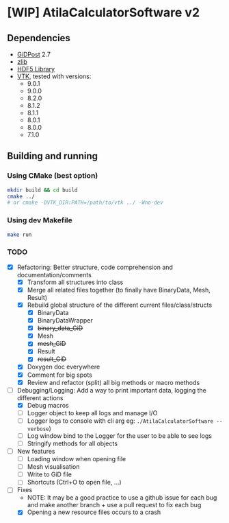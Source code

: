 # [WIP] AtilaCalculatorSoftware v2

## Dependencies

- [GiDPost](https://www.gidhome.com/gid-plus/tools/476/gidpost/) 2.7
- [zlib](https://zlib.net/)
- [HDF5 Library](https://portal.hdfgroup.org/pages/viewpage.action?pageId=50073884)
- [VTK](https://vtk.org/), tested with versions:
  - 9.0.1
  - 9.0.0
  - 8.2.0
  - 8.1.2
  - 8.1.1
  - 8.0.1
  - 8.0.0
  - 7.1.0

## Building and running

### Using CMake (best option)

```bash
mkdir build && cd build
cmake ../
# or cmake -DVTK_DIR:PATH=/path/to/vtk ../ -Wno-dev
```

### Using dev Makefile

```bash
make run
```

### TODO

- [x] Refactoring: Better structure, code comprehension and documentation/comments
  - [x] Transform all structures into class
  - [x] Merge all related files together (to finally have BinaryData, Mesh, Result)
  - [x] Rebuild global structure of the different current files/class/structs
    - [x] BinaryData
    - [x] BinaryDataWrapper
    - [x] <s>binary_data_GiD</s>
    - [x] Mesh
    - [x] <s>mesh_GiD</s>
    - [x] Result
    - [x] <s>result_GiD</s>
  - [x] Doxygen doc everywhere
  - [x] Comment for big spots
  - [x] Review and refactor (split) all big methods or macro methods
- [ ] Debugging/Logging: Add a way to print important data, logging the different actions
  - [x] Debug macros
  - [ ] Logger object to keep all logs and manage I/O
  - [ ] Logger logs to console with cli arg eg: `./AtilaCalculatorSoftware --verbose`)
  - [ ] Log window bind to the Logger for the user to be able to see logs
  - [ ] Stringify methods for all objects
- [ ] New features
  - [ ] Loading window when opening file
  - [ ] Mesh visualisation
  - [ ] Write to GiD file
  - [ ] Shortcuts (Ctrl+O to open file, ...)
- [ ] Fixes
  - NOTE: It may be a good practice to use a github issue for each bug and make another branch + use a pull request to fix each bug
  - [x] Opening a new resource files occurs to a crash
